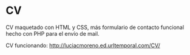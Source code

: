 # CV
CV maquetado con HTML y CSS, más formulario de contacto funcional hecho con PHP para el envío de mail.

CV funcionando:
http://luciacmoreno.ed.urltemporal.com/CV/
